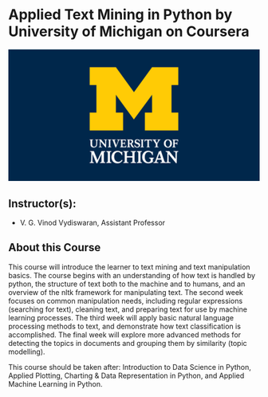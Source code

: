 # Applied Text Mining in Python by University of Michigan on Coursera

![University of Michigan Logo](https://github.com/GyujinSeo/Applied-Text-Mining-in-Python/blob/main/U-of-Mich%20Logo.jpg?raw=true)

## Instructor(s):
- V. G. Vinod Vydiswaran, Assistant Professor

## About this Course

This course will introduce the learner to text mining and text manipulation basics. The course begins with an understanding of how text is handled by python, the structure of text both to the machine and to humans, and an overview of the nltk framework for manipulating text. The second week focuses on common manipulation needs, including regular expressions (searching for text), cleaning text, and preparing text for use by machine learning processes. The third week will apply basic natural language processing methods to text, and demonstrate how text classification is accomplished. The final week will explore more advanced methods for detecting the topics in documents and grouping them by similarity (topic modelling).

This course should be taken after: Introduction to Data Science in Python, Applied Plotting, Charting & Data Representation in Python, and Applied Machine Learning in Python.
